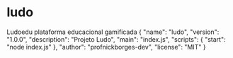 # ludo
Ludoedu plataforma educacional gamificada
{
  "name": "ludo",
  "version": "1.0.0",
  "description": "Projeto Ludo",
  "main": "index.js",
  "scripts": {
    "start": "node index.js"
  },
  "author": "profnickborges-dev",
  "license": "MIT"
}
